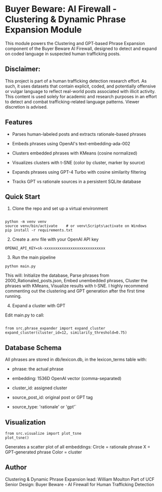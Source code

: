 # Buyer Beware: AI Firewall - Clustering & Dynamic Phrase Expansion Module

This module powers the Clustering and GPT-based Phrase Expansion component of the Buyer Beware AI Firewall, designed to detect and expand on coded language in suspected human trafficking posts.


## Disclaimer:

This project is part of a human trafficking detection research effort. As such, it uses datasets that contain explicit, coded, and potentially offensive or vulgar language to reflect real-world posts associated with illicit activity. This content is used solely for academic and research purposes in an effort to detect and combat trafficking-related language patterns. Viewer discretion is advised.


## Features
- Parses human-labeled posts and extracts rationale-based phrases

- Embeds phrases using OpenAI's text-embedding-ada-002

- Clusters embedded phrases with KMeans (cosine normalized)

- Visualizes clusters with t-SNE (color by cluster, marker by source)

- Expands phrases using GPT-4 Turbo with cosine similarity filtering

- Tracks GPT vs rationale sources in a persistent SQLite database

## Quick Start
1. Clone the repo and set up a virtual environment
```

python -m venv venv
source venv/bin/activate    # or venv\Scripts\activate on Windows
pip install -r requirements.txt

```

2. Create a .env file with your OpenAI API key

```
OPENAI_API_KEY=sk-xxxxxxxxxxxxxxxxxxxxxxxxxxxx

```

3. Run the main pipeline

```
python main.py
```

This will: Initialize the database, Parse phrases from 2000_Rationaled_posts.json, Embed unembedded phrases, Cluster the phrases with KMeans, Visualize results with t-SNE. I highly recommend commenting out the clustering and GPT generation after the first time running. 

4. Expand a cluster with GPT

Edit main.py to call:

```

from src.phrase_expander import expand_cluster
expand_cluster(cluster_id=12, similarity_threshold=0.75)

```

## Database Schema
All phrases are stored in db/lexicon.db, in the lexicon_terms table with:

- phrase: the actual phrase

- embedding: 1536D OpenAI vector (comma-separated)

- cluster_id: assigned cluster

- source_post_id: original post or GPT tag

- source_type: 'rationale' or 'gpt'`

## Visualization

```
from src.visualize import plot_tsne
plot_tsne()
```
    
Generates a scatter plot of all embeddings:
Circle = rationale phrase
X = GPT-generated phrase
Color = cluster

## Author

Clustering & Dynamic Phrase Expansion lead: William Moulton
Part of UCF Senior Design: Buyer Beware - AI Firewall for Human Trafficking Detection
